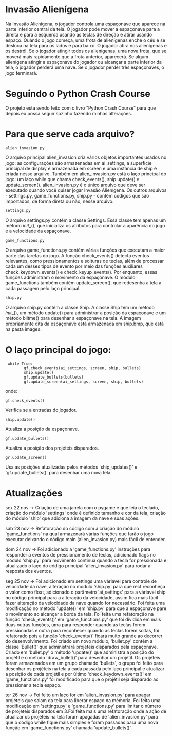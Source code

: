 # Invasão Alienígena

 Na Invasão Alienígena, o jogador controla uma espaçonave que aparece na parte inferior central da tela. O jogador pode mover a espaçonave para a direita e para a esquerda usando as teclas de direção e atirar usando espaço. Quando o jogo começa, uma frota de alienígenas enche o céu e se desloca na tela para os lados e para baixo. O jogador atira nos alienígenas e os destrói. Se o jogador atingir todos os alienígenas, uma nova frota, que se moverá mais rapidamente que a frota anterior, aparecerá. Se algum alienígena atingir a espaçonave do jogador ou alcançar a parte inferior da tela, o jogador perderá uma nave. Se o jogador perder três espaçonaves, o jogo terminará.

# Seguindo o Python Crash Course

 O projeto esta sendo feito com o livro "Python Crash Course"  para que depois eu possa seguir sozinho fazendo minhas alterações.

# Para que serve cada arquivo?

    alien_invasion.py
 O arquivo principal alien_invasion cria vários objetos importantes usados no jogo: as configurações são armazenadas em ai_settings, a superfície principal de display é armazenada em screen e uma instância de ship é criada nesse arquivo. Também em alien_invasion.py está o laço principal do jogo: um laço while que chama check_events(), ship.update() e update_screen().
 alien_invasion.py é o único arquivo que deve ser executado quando você quiser jogar Invasão Alienígena. Os outros arquivos - settings.py, game_functions.py, ship.py - contêm códigos que são importados, de forma direta ou não, nesse arquivo.

    settings.py
 O arquivo settings.py contém a classe Settings. Essa classe tem apenas um método _init__(), que inicializa os atributos para controlar a aparência do jogo e a velocidade da espaçonave.

    game_functions.py
 O arquivo game_functions.py contém várias funções que executam a maior parte das tarefas do jogo. A função check_events() detecta eventos relevantes, como pressionamentos e solturas de teclas, além de processar cada um desses tipos de evento por meio das funções auxiliares check_keydown_events() e check_keyup_events(). Por enquanto, essas funções administram o movimento da espaçonave. O módulo game_functions também contém update_screen(), que redesenha a tela a cada passagem pelo laço principal.

    ship.py
 O arquivo ship.py contém a classe Ship. A classe Ship tem um método _init__(), um método update() para administrar a posição da espaçonave e um método blitme() para desenhar a espaçonave na tela. A imagem propriamente dita da espaçonave está armazenada em ship.bmp, que está na pasta images.

# O laço principal do jogo:

     while True:
            gf.check_events(ai_settings, screen, ship, bullets)
            ship.update()
            gf.update_bullets(bullets)
            gf.update_screen(ai_settings, screen, ship, bullets)

onde:

    gf.check_events()
 Verifica se a entradas do jogador.

    ship.update()
 Atualiza a posição da espaçonave.

    gf.update_bullets()
 Atualiza a posição dos projéteis disparados.

    gr.update_screen()
 Usa as posições atualizadas pelos métodos 'ship_updates()' e 'gf.update_bullets()' para desenhar uma nova tela.

# Atualizações

sex 22 nov -> Criação de uma janela com o pygame e que leia o teclado, criação do módulo 'settings' onde é definido tamanho e cor da tela, criação do módulo 'ship' que adiciona a imagem da nave e suas ações.

sab 23 nov -> Refatoração do código com a criação do módulo 'game_functions' na qual armazenará várias funções que farão o jogo executar deixando o código main (alien_invasion.py) mais fácil de entender.

dom 24 nov -> Foi adicionado a 'game_functions.py' instruções para responder a eventos de pressionamento de teclas, adicionado flags no módulo 'ship.py' para movimento continua quando a tecla for pressionada e atualizado o laço do código principal 'alien_invasion.py' para rodar a resposta dos eventos.

seg 25 nov ->  Foi adicionado em settings uma váriavel para controle de velocidade da nave, alteração no modulo 'ship.py' para que rect reconheça o valor como float, adicionado o parâmetro 'ai_settings' para a váriavel ship no código principal para a alteração da velocidade, assim fica mais fácil fazer alteração da velocidade da nave quando for necessário. Foi feita uma modificação no método 'update()' em 'ship.py' para que a espaçonave pare o movimento ao alcançar a borda da tela. Foi feita uma refatoração na função 'check_events()' em 'game_functions.py' que foi dividida em mais duas outras funções, uma para responder quando as teclas forem pressionadas e outra para reconhecer quando as teclas forem soltas, foi refatorado pois a função 'check_events()' ficará muito grande ao decorrer do desenvolvimento. Foi criado um novo módulo, 'bullet.py' contém a classe 'Bullet()' que administrará projéteis disparados pela espaçonave. Criado em 'bullet.py' o método 'update()' que administra a posição do projétil e o método 'draw_bullet()' para desenhar um projétil. Os projéteis foram armazenados em um grupo chamado 'bullets', o grupo foi feito para desenhar os projéteis na tela a cada passada pelo laço principal e atualizar a posição de cada projétil e por último 'check_keydown_events()' em 'game_functions.py' foi modificado para que o projétil seja disparado ao pressionar a tecla espaço.

ter 26 nov -> Foi feito um laço for em 'alien_invasion.py' para apagar projéteis que saiam da tela para liberar espaço na mémoria. Foi feita uma modificação em 'settings.py' e 'game_functions.py' para limitar o número de projéteis disparados em 3.Foi feita mais uma refatoração onde a ação de atualizar os projéteis na tela foram apagadas de 'alien_invasion.py' para que o código while fique mais simples e foram passadas para uma nova função em 'game_functions.py' chamada 'update_bullets()'.
